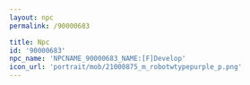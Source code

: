 ```yaml
---
layout: npc
permalink: /90000683

title: Npc
id: '90000683'
npc_name: 'NPCNAME_90000683_NAME:[F]Develop'
icon_url: 'portrait/mob/21000875_m_robotwtypepurple_p.png'
---
```

